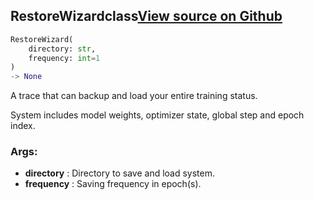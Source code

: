 ## RestoreWizard<span class="tag">class</span><a class="sourcelink" href=https://github.com/fastestimator/fastestimator/blob/r1.0/fastestimator/trace/io/restore_wizard.py/#L26-L94>View source on Github</a>
```python
RestoreWizard(
	directory: str,
	frequency: int=1
)
-> None
```
A trace that can backup and load your entire training status.

System includes model weights, optimizer state, global step and epoch index.


<h3>Args:</h3>

* **directory** :  Directory to save and load system.
* **frequency** :  Saving frequency in epoch(s).



